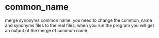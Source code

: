 # common_name
merge synonyms common name.
you need to change the common_name and synonyms files to the real files,
when you run the program you will get an output of the merge of common name
